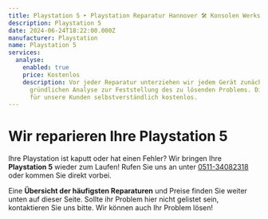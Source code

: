 ```yaml
---
title: Playstation 5 ‣ Playstation Reparatur Hannover 🛠️ Konsolen Werkstatt
description: Playstation 5
date: 2024-06-24T18:22:00.000Z
manufacturer: Playstation
name: Playstation 5
services:
  analyse:
    enabled: true
    price: Kostenlos
    description: Vor jeder Reparatur unterziehen wir jedem Gerät zunächst einer
      gründlichen Analyse zur Feststellung des zu lösenden Problems. Diese ist
      für unsere Kunden selbstverständlich kostenlos.
---
```

# Wir reparieren Ihre Playstation 5

Ihre Playstation ist kaputt oder hat einen Fehler? Wir bringen Ihre **Playstation 5** wieder zum Laufen! Rufen Sie uns an unter [0511-34082318](tel:051134082318) oder kommen Sie direkt vorbei.

Eine **Übersicht der häufigsten Reparaturen** und Preise finden Sie weiter unten auf dieser Seite. Sollte ihr Problem hier nicht gelistet sein, kontaktieren Sie uns bitte. Wir können auch Ihr Problem lösen!
